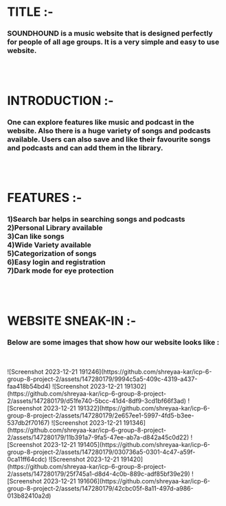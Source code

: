 <h1>TITLE :- </h1>
<h3>
SOUNDHOUND is a music website that is designed perfectly for people of all age groups. It is a very simple and easy to use website. 
</h3></br></br>
<h1>INTRODUCTION :-</h1>
<h3>
One can explore features like music and podcast in the website. Also there is a huge variety of songs and podcasts available. Users can also save and like their favourite songs and podcasts and can add them in the library.
</h3></br></br>
<h1>FEATURES :-</h1>
<h3>
1)Search bar helps in searching songs and podcasts</br>
2)Personal Library available</br>
3)Can like songs</br>
4)Wide Variety available</br>
5)Categorization of songs</br>
6)Easy login and registration</br>
7)Dark mode for eye protection</br>
</h3></br></br>
<h1>WEBSITE SNEAK-IN :-</h1>
<h3>Below are some images that show how our website looks like :</h3>
<br></br>
![Screenshot 2023-12-21 191246](https://github.com/shreyaa-kar/icp-6-group-8-project-2/assets/147280179/9994c5a5-409c-4319-a437-faa418b54bd4)
![Screenshot 2023-12-21 191302](https://github.com/shreyaa-kar/icp-6-group-8-project-2/assets/147280179/d51fe740-5bcc-41d4-8df9-3cd1bf66f3ad)
![Screenshot 2023-12-21 191322](https://github.com/shreyaa-kar/icp-6-group-8-project-2/assets/147280179/2e657ee1-5997-4fd5-b3ee-537db2f70167)
![Screenshot 2023-12-21 191346](https://github.com/shreyaa-kar/icp-6-group-8-project-2/assets/147280179/11b391a7-9fa5-47ee-ab7a-d842a45c0d22)
![Screenshot 2023-12-21 191405](https://github.com/shreyaa-kar/icp-6-group-8-project-2/assets/147280179/030736a5-0301-4c47-a59f-0ca11ff64cdc)
![Screenshot 2023-12-21 191420](https://github.com/shreyaa-kar/icp-6-group-8-project-2/assets/147280179/25f745a1-d8d4-4c0b-889c-adf85bf39e29)
![Screenshot 2023-12-21 191606](https://github.com/shreyaa-kar/icp-6-group-8-project-2/assets/147280179/42cbc05f-8a11-497d-a986-013b82410a2d)
